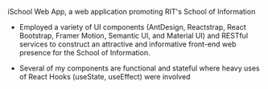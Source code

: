 iSchool Web App, a web application promoting RIT's School of Information

* Employed a variety of UI components (AntDesign, Reactstrap, React Bootstrap, Framer Motion, Semantic UI, and Material UI) and RESTful services to construct an attractive and informative front-end web
presence for the School of Information.
- Several of my components are functional and stateful where heavy uses of React Hooks (useState, useEffect) were involved
